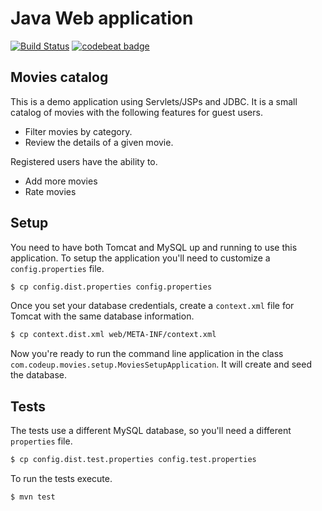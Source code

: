 # Java Web application

[![Build Status](https://travis-ci.org/MontealegreLuis/movies.svg?branch=master)](https://travis-ci.org/MontealegreLuis/movies)
[![codebeat badge](https://codebeat.co/badges/9a9920f0-dbf3-4424-a5dc-e7d429870bdc)](https://codebeat.co/projects/github-com-montealegreluis-movies)

## Movies catalog

This is a demo application using Servlets/JSPs and JDBC. It is a small 
catalog of movies with the following features for guest users.

* Filter movies by category.
* Review the details of a given movie.

Registered users have the ability to.

* Add more movies
* Rate movies

## Setup

You need to have both Tomcat and MySQL up and running to use this 
application. To setup the application you'll need to customize a 
`config.properties` file.

```bash
$ cp config.dist.properties config.properties
```

Once you set your database credentials, create a `context.xml` file for Tomcat
with the same database information.

```bash
$ cp context.dist.xml web/META-INF/context.xml
```

Now you're ready to run the command line application in the class 
`com.codeup.movies.setup.MoviesSetupApplication`. It will
create and seed the database.

## Tests

The tests use a different MySQL database, so you'll need a different `properties`
file.

```bash
$ cp config.dist.test.properties config.test.properties
```

To run the tests execute.

```bash
$ mvn test
```
